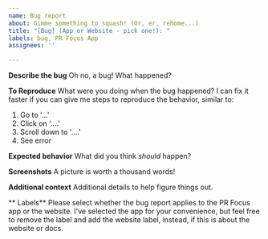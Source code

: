 ```yaml
---
name: Bug report
about: Gimme something to squash! (Or, er, rehome...)
title: "[Bug] (App or Website - pick one!): "
labels: bug, PR Focus App
assignees: ''

---
```


**Describe the bug**
Oh no, a bug! What happened?

**To Reproduce**
What were you doing when the bug happened? I can fix it faster if you can give me steps to reproduce the behavior, similar to:
1. Go to '...'
2. Click on '....'
3. Scroll down to '....'
4. See error

**Expected behavior**
What did you think _should_ happen?

**Screenshots**
A picture is worth a thousand words!

**Additional context**
Additional details to help figure things out.

** Labels**
Please select whether the bug report applies to the PR Focus app or the website. I've selected the app for your convenience, but feel free to remove the label and add the website label, instead, if this is about the website or docs.
